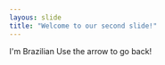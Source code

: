 ```yaml
---
layous: slide
title: "Welcome to our second slide!"
---
```

I'm Brazilian 
Use the arrow to go back!
